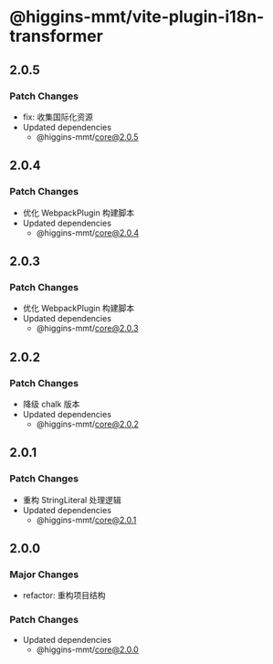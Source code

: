 # @higgins-mmt/vite-plugin-i18n-transformer

## 2.0.5

### Patch Changes

- fix: 收集国际化资源
- Updated dependencies
  - @higgins-mmt/core@2.0.5

## 2.0.4

### Patch Changes

- 优化 WebpackPlugin 构建脚本
- Updated dependencies
  - @higgins-mmt/core@2.0.4

## 2.0.3

### Patch Changes

- 优化 WebpackPlugin 构建脚本
- Updated dependencies
  - @higgins-mmt/core@2.0.3

## 2.0.2

### Patch Changes

- 降级 chalk 版本
- Updated dependencies
  - @higgins-mmt/core@2.0.2

## 2.0.1

### Patch Changes

- 重构 StringLiteral 处理逻辑
- Updated dependencies
  - @higgins-mmt/core@2.0.1

## 2.0.0

### Major Changes

- refactor: 重构项目结构

### Patch Changes

- Updated dependencies
  - @higgins-mmt/core@2.0.0
